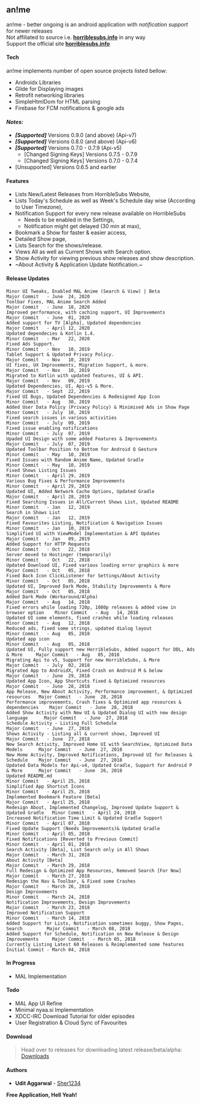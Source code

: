 ## an!me
an!me - better ongoing is an android application with *notification support* for newer releases <br />
Not affiliated to source i.e. **[horriblesubs.info](https://horriblesubs.info)** in any way <br />
Support the official site **[horriblesubs.info](https://horriblesubs.info)**

#### Tech
an!me implements number of open source projects listed bellow:
- Androidx Libraries
- Glide for Displaying images
- Retrofit networking libraries
- SimpleHtmlDom for HTML parsing
- Firebase for FCM notifications & google ads

#### *Notes:*
- ***[Supported]*** Versions 0.9.0 (and above) (Api-v7)
- ***[Supported]*** Versions 0.8.0 (and above) (Api-v6)
- ***[Supported]*** Versions 0.7.0 - 0.7.9 (Api-v5)
  - [Changed Signing Keys] Versions 0.7.5 - 0.7.9
  - [Changed Signing Keys] Versions 0.7.0 - 0.7.4
- [Unsupported] Versions 0.6.5 and earlier


#### Features
 * Lists New/Latest Releases from HorribleSubs Website,
 * Lists Today's Schedule as well as Week's Schedule day wise (According to User Timezone),
 * Notification Support for every new release available on HorribleSubs
   - Needs to be enabled in the Settings,
   - Notification might get delayed (30 min at max),
 * Bookmark a Show for faster & easier access,
 * Detailed Show page,
 * Lists Search for the shows/release.
 * Views All as well as Current Shows with Search option.
 * Show Activity for viewing previous show releases and show description.
 * ~About Activity & Application Update Notification.~

#### Release Updates
```
Minor UI Tweaks, Enabled MAL Anime (Search & View) | Beta                         Major Commit   - June  24, 2020
Toolbar Fixes, MAL Anime Search Added                                             Major Commit   - June  18, 2020
Improved performance, with caching support, UI Improvements                       Major Commit   - June  01, 2020
Added support for TV [Alpha], Updated dependencies                                Major Commit   - April 12, 2020
Updated dependecies & Kotlin 1.4.                                                 Minor Commit   - Mar   22, 2020
Fixed Ads Support.                                                                Minor Commit   - Nov   10, 2019
Tablet Support & Updated Privacy Policy.                                          Major Commit   - Nov   10, 2019
UI fixes, UX Improvements, Migration Support, & more.                             Major Commit   - Nov   10, 2019
Migrated to Kotlin with updated features, UI & API.                               Major Commit   - Nov   09, 2019
Updated Dependencies, UI, Api-v5 & More.                                          Major Commit   - Sept  22, 2019
Fixed UI Bugs, Updated Dependencies & Redesigned App Icon                         Minor Commit   - Aug   30, 2019
Added User Data Policy (Privacy Policy) & Minimised Ads in Show Page              Minor Commit   - July  10, 2019
Fixed search issues in various activities                                         Minor Commit   - July  09, 2019
Fixed issue enabling notifications                                                Minor Commit   - July  07, 2019
Upaded UI Design with some added Features & Improvements                          Major Commit   - July  07, 2019
Updated Toolbar Position to Bottom for Android Q Gesture                          Minor Commit   - May   10, 2019
Fixed Issues with Random Anime Name, Updated Gradle                               Minor Commit   - May   10, 2019
Fixed Shows Listing Issues                                                        Minor Commit   - April 29, 2019
Various Bug Fixes & Performance Improvements                                      Minor Commit   - April 29, 2019
Updated UI, Added Network Cache Options, Updated Gradle                           Major Commit   - April 28, 2019
Fixed Searching Issues in All/Current Shows List, Updated README                  Minor Commit   - Jan   12, 2019
Search in Shows List                                                              Major Commit   - Jan   12, 2019
Fixed Favourites Listing, Notification & Navigation Issues                        Minor Commit   - Jan   10, 2019
Simplified UI with ViewModel Implementation & API Updates                         Major Commit   - Jan   09, 2019
Added Support for HTTP Requests                                                   Minor Commit   - Oct   22, 2018
Server moved to Hostinger (temporarily)                                           Minor Commit   - Oct   22, 2018
Updated Download UI, Fixed various loading error graphics & more                  Major Commit   - Oct   05, 2018
Fixed Back Icon ClickListener for Settings/About Activity                         Minor Commit   - Oct   05, 2018
Updated UI, Improved Dark Mode, Stability Improvements & More                     Major Commit   - Oct   05, 2018
Added Dark Mode (Workaround/Alpha)                                                Major Commit   - Aug   14, 2018
Fixed errors while loading 720p, 1080p releases & added view in browser option    Minor Commit   - Aug   14, 2018
Updated UI some elements, fixed crashes while loading releases                    Minor Commit   - Aug   12, 2018
Reduced ads, fixed some strings, updated dialog layout                            Minor Commit   - Aug   05, 2018
Updated app icon                                                                  Minor Commit   - Aug   05, 2018
Updated UI, Fully support new HorribleSubs, Added support for DDL, Ads & More     Major Commit   - Aug   05, 2018
Migrating Api to v5, Support for new HorribleSubs, & More                         Major Commit   - July  02, 2018
Migrated App to AndroidX, Fixed Crash on Android M & below                        Major Commit   - June  29, 2018
Updated App Icon, App Shortcuts fixed & Optimized resources                       Major Commit   - June  28, 2018
App Release, New About Activity, Performance improvement, & Optimized resources   Major Commit   - June  28, 2018
Performance improvements, Crash fixes & Optimized app resources & dependencies    Major Commit   - June  28, 2018
Added Show Activity with New UI & Updated Dialog UI with new design language      Major Commit   - June  27, 2018
Schedule Activity - Listing Full Schedule                                         Major Commit   - June  27, 2018
Shows Activity - Listing all & current shows, Improved UI                         Major Commit   - June  27, 2018
New Search Activity, Improved Home UI with SearchView, Optimized Data Models      Major Commit   - June  27, 2018
New Home Activity, Improved Notifications, Improved UI for Releases & Schedule    Major Commit   - June  27, 2018
Updated Data Models for Api-v4, Updated Gradle, Support for Android P & More      Major Commit   - June  26, 2018
Updated README.md                                                                 Minor Commit   - April 25, 2018
Simplified App Shortcut Icons                                                     Minor Commit   - April 25, 2018
Implemented Bookmark Feature [Beta]                                               Major Commit   - April 25, 2018
Redesign About, Implemented Changelog, Improved Update Support & Updated Gradle   Minor Commit   - April 24, 2018
Increased Notification Time Limit & Updated Gradle Support                        Minor Commit   - April 07, 2018
Fixed Update Support (Needs Improvements)& Updated Gradle                         Minor Commit   - April 05, 2018
Fixed Notifications [Reverted to Previous Commit]                                 Minor Commit   - April 01, 2018
Search Activity [Beta], List Search only in All Shows                             Major Commit   - March 31, 2018
About Activity [Beta]                                                             Major Commit   - March 29, 2018
Full Redesign & Optimized App Resources, Removed Search [For Now]                 Major Commit   - March 27, 2018
Redesign the Nav & Toolbar, & Fixed some Crashes                                  Major Commit   - March 26, 2018
Design Improvements                                                               Minor Commit   - March 24, 2018
Notification Improvements, Design Improvements                                    Major Commit   - March 23, 2018
Improved Notification Support                                                     Minor Commit   - March 14, 2018
Added Support for Lists, Notification sometimes buggy, Show Pages, Search         Major Commit   - March 08, 2018
Added Support for Schedule, Notification on New Release & Design Improvements     Major Commit   - March 05, 2018
Currently Listing Latest 60 Releases & Reimplemented some features                Initial Commit - March 04, 2018
```
#### In Progress
* MAL Implementation

#### Todo
* MAL App UI Refine
* Minimal nyaa.si Implementation
* XDCC-IRC Download Tutorial for older episodes
* User Registration & Cloud Sync of Favourites

#### Download
> Head over to releases for downloading latest release/beta/alpha: [Downloads](https://github.com/Sher1234/HorribleSubs/releases)

#### Authors
* **Udit Aggarwal** - [Sher1234](https://github.com/Sher1234)

**Free Application, Hell Yeah!**
